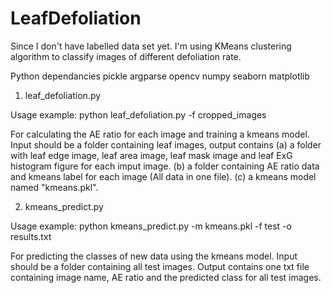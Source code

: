 # LeafDefoliation

Since I don't have labelled data set yet. I'm using KMeans clustering algorithm to classify images of different defoliation rate. 

Python dependancies
pickle
argparse
opencv
numpy
seaborn
matplotlib

1. leaf_defoliation.py 

Usage example: python leaf_defoliation.py -f cropped_images

For calculating the AE ratio for each image and training a kmeans model. Input should be a folder containing leaf images, output contains (a) a folder with leaf edge image, leaf area image, leaf mask image and leaf ExG histogram figure for each imput image. (b) a folder containing AE ratio data and kmeans label for each image (All data in one file). (c) a kmeans model named "kmeans.pkl". 

2. kmeans_predict.py

Usage example: python kmeans_predict.py -m kmeans.pkl -f test -o results.txt

For predicting the classes of new data using the kmeans model. Input should be a folder containing all test images. Output contains one txt file containing image name, AE ratio and the predicted class for all test images.
